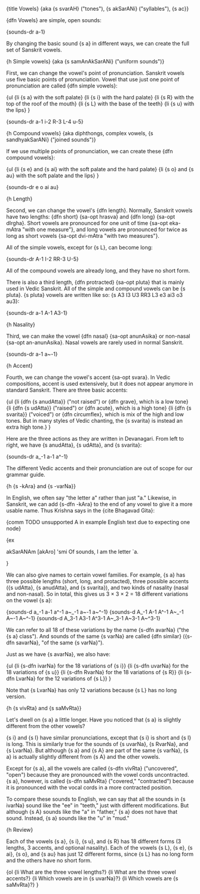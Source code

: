 {title Vowels}
{aka {s svarAH} ("tones"), {s akSarANi} ("syllables"), {s ac}}

{dfn Vowels} are simple, open sounds:

{sounds-dr a-1}

By changing the basic sound {s a} in different ways, we can create the full set
of Sanskrit vowels.


{h Simple vowels}
{aka {s samAnAkSarANi} ("uniform sounds")}

First, we can change the vowel's point of pronunciation. Sanskrit vowels use
five basic points of pronunciation. Vowel that use just one point of
pronunciation are called {dfn simple vowels}:

{ul
    {li {s a} with the soft palate}
    {li {s i} with the hard palate}
    {li {s R} with the top of the roof of the mouth}
    {li {s L} with the base of the teeth}
    {li {s u} with the lips}
}

{sounds-dr a-1 i-2 R-3 L-4 u-5}

{h Compound vowels}
{aka diphthongs, complex vowels, {s sandhyakSarANi} ("joined sounds")}


If we use multiple points of pronunciation, we can create these {dfn compound
vowels}:

{ul
    {li {s e} and {s ai} with the soft palate and the hard palate}
    {li {s o} and {s au} with the soft palate and the lips}
}

{sounds-dr e o ai au}


{h Length}

Second, we can change the vowel's {dfn length}. Normally, Sanskrit vowels have
two lengths: {dfn short} {sa-opt hrasva} and {dfn long} {sa-opt dIrgha}. Short
vowels are pronounced for one unit of time {sa-opt eka-mAtra "with one
measure"}, and long vowels are pronounced for twice as long as short vowels
{sa-opt dvi-mAtra "with two measures"}.

All of the simple vowels, except for {s L}, can become long:

{sounds-dr A-1 I-2 RR-3 U-5}

All of the compound vowels are already long, and they have no short form.

There is also a third length, {dfn protracted} {sa-opt pluta} that is mainly
used in Vedic Sanskrit. All of the simple and compound vowels can be
{s pluta}. {s pluta} vowels are written like so: {s A3 I3 U3 RR3 L3 e3 ai3 o3
au3}:

{sounds-dr a-1 A-1 A3-1}


{h Nasality}

Third, we can make the vowel {dfn nasal} {sa-opt anunAsika} or non-nasal
{sa-opt an-anunAsika}. Nasal vowels are rarely used in normal Sanskrit.

{sounds-dr a-1 a~-1}


{h Accent}

Fourth, we can change the vowel's accent {sa-opt svara}. In Vedic compositions,
accent is used extensively, but it does not appear anymore in standard
Sanskrit. There are three basic accents:

{ul
    {li {dfn {s anudAtta}} ("not raised") or {dfn grave}, which is a low tone}
    {li {dfn {s udAtta}} ("raised") or {dfn acute}, which is a high tone}
    {li {dfn {s svarita}} ("voiced") or {dfn circumflex}, which is mix of the
    high and low tones. But in many styles of Vedic chanting, the {s svarita}
    is instead an extra high tone.}
}

Here are the three actions as they are written in Devanagari. From left to
right, we have {s anudAtta}, {s udAtta}, and {s svarita}:

{sounds-dr a_-1 a-1 a^-1}

The different Vedic accents and their pronunciation are out of scope for our
grammar guide.


{h {s -kAra} and {s -varNa}}

In English, we often say "the letter a" rather than just "a." Likewise, in
Sanskrit, we can add {s-dfn -kAra} to the end of any vowel to give it a more
usable name. Thus Krishna says in the {cite Bhagavad Gita}:

{comm TODO unsupported A in example English text due to expecting one node}

{ex

akSarANAm [akAro] 'smi
Of sounds, I am the letter `a.

}

We can also give names to certain vowel families. For example, {s a} has three
possible lengths (short, long, and protacted), three possible accents ({s
udAtta}, {s anudAtta}, and {s svarita}), and two kinds of nasality (nasal and
non-nasal).  So in total, this gives us 3 &times; 3 &times; 2 = 18 different
variations on the vowel {s a}:

{sounds-d a_-1 a-1 a^-1 a~_-1 a~-1 a~^-1}
{sounds-d A_-1 A-1 A^-1 A~_-1 A~-1 A~^-1}
{sounds-d A_3-1 A3-1 A^3-1 A~_3-1 A~3-1 A~^3-1}

We can refer to all 18 of these variations by the name {s-dfn avarNa} ("the {s
a} class"). And sounds of the same {s varNa} are called {dfn similar} ({s-dfn
savarNa}, "of the same {s varNa}").

Just as we have {s avarNa}, we also have:

{ul
    {li {s-dfn ivarNa} for the 18 variations of {s i}}
    {li {s-dfn uvarNa} for the 18 variations of {s u}}
    {li {s-dfn RvarNa} for the 18 variations of {s R}}
    {li {s-dfn LvarNa} for the 12 variations of {s L}}
}

Note that {s LvarNa} has only 12 variations because {s L} has no long version.


{h {s vivRta} and {s saMvRta}}

Let's dwell on {s a} a little longer. Have you noticed that {s a} is slightly
different from the other vowels?

{s i} and {s I} have similar pronunciations, except that {s i} is short and
{s I} is long. This is similarly true for the sounds of {s uvarNa}, {s RvarNa},
and {s LvarNa}. But although {s a} and {s A} are part of the same {s varNa},
{s a} is actually slightly different from {s A} and the other vowels.

Except for {s a}, all the vowels are called {s-dfn vivRta} ("uncovered",
"open") because they are pronounced with the vowel cords uncontracted. {s a},
however, is called {s-dfn saMvRta} ("covered," "contracted") because it is
pronounced with the vocal cords in a more contracted position.

To compare these sounds to English, we can say that all the sounds in {s
ivarNa} sound like the "ee" in "teeth," just with different modifications. But
although {s A} sounds like the "a" in "father," {s a} does not have that sound.
Instead, {s a} sounds like the "u" in "mud."


{h Review}

Each of the vowels {s a}, {s i}, {s u}, and {s R} has 18 different forms (3
lengths, 3 accents, and optional nasality). Each of the vowels {s L}, {s e},
{s ai}, {s o}, and {s au} has just 12 different forms, since {s L} has no long
form and the others have no short form.

{ol
    {li What are the three vowel lengths?}
    {li What are the three vowel accents?}
    {li Which vowels are in {s uvarNa}?}
    {li Which vowels are {s saMvRta}?}
}
